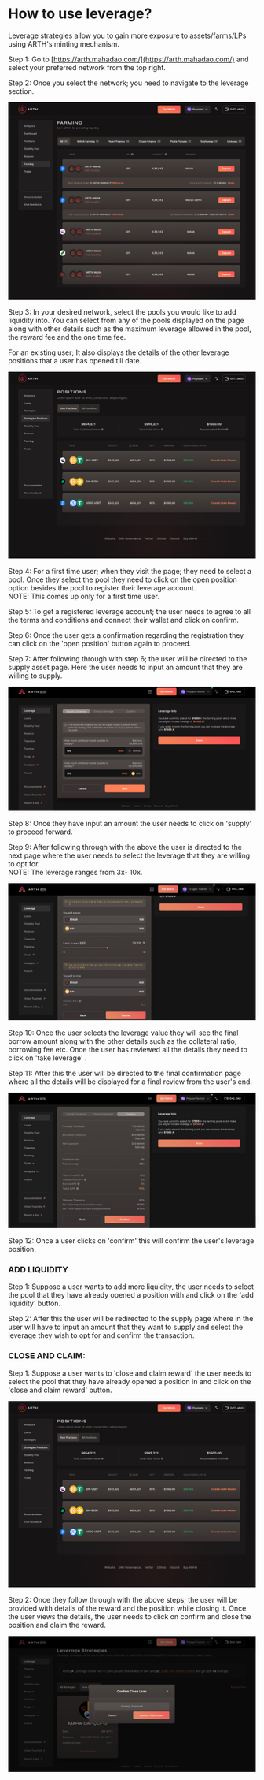 # How to use leverage?

Leverage strategies allow you to gain more exposure to assets/farms/LPs using ARTH's minting mechanism.&#x20;

Step 1: Go to [https://arth.mahadao.com/](https://arth.mahadao.com/) and select your preferred network from the top right.

Step 2: Once you select the network; you need to navigate to the leverage section.&#x20;

![Leverage home page](../../.gitbook/assets/1.jpg)



Step 3: In your desired network, select the pools you would like to add liquidity into. You can select from any of the pools displayed on the page along with other details such as the maximum leverage allowed in the pool, the reward fee and the one time fee.&#x20;

For an existing user; It also displays the details of the other leverage positions that a user has opened till date.&#x20;

![Positions opened by users earlier. ](<../../.gitbook/assets/Strategies Positions - your position.jpg>)

Step 4: For a first time user; when they visit the page; they need to select a pool. Once they select the pool they need to click on the open position option besides the pool to register their leverage account. \
NOTE: This comes up only for a first time user.&#x20;

Step 5: To get a registered leverage account; the user needs to agree to all the terms and conditions and connect their wallet and click on confirm.&#x20;

Step 6: Once the user gets a confirmation regarding the registration they can click on the 'open position' button again to proceed.&#x20;

Step 7: After following through with step 6; the user will be directed to the supply asset page. Here the user needs to input an amount that they are willing to supply.&#x20;

![The user needs to input an amount into the pool that they wish to supply. ](../../.gitbook/assets/1.png)



Step 8: Once they have input an amount the user needs to click on 'supply' to proceed forward.&#x20;

Step 9: After following through with the above the user is directed to the next page where the user needs to select the leverage that they are willing to opt for. \
NOTE: The leverage ranges from 3x- 10x.&#x20;

![The user needs to select the leverage that they want to opt for.](../../.gitbook/assets/2.png)



Step 10: Once the user selects the leverage value they will see the final borrow amount along with the other details such as the collateral ratio, borrowing fee etc. Once the user has reviewed all the details they need to click on 'take leverage' .&#x20;

Step 11: After this the user will be directed to the final confirmation page where all the details will be displayed for a final review from the user's end.&#x20;

![The user needs to confirm the details of the transaction in the final stage. ](../../.gitbook/assets/3.png)



Step 12: Once a user clicks on 'confirm' this will confirm the user's leverage position.&#x20;

### ADD LIQUIDITY

Step 1: Suppose a user wants to add more liquidity, the user needs to select the pool that they have already opened a position with and click on the 'add liquidity' button.&#x20;

Step 2: After this the user will be redirected to the supply page where in the user will have to input an amount that they want to supply and select the leverage they wish to opt for and confirm the transaction.&#x20;

### CLOSE AND CLAIM:&#x20;

Step 1: Suppose a user wants to 'close and claim reward' the user needs to select the pool that they have already opened a position in and click on the 'close and claim reward' button.&#x20;

![The user can view the pools they have invested in and click on the 'close' option.](<../../.gitbook/assets/Strategies Positions - your position (1).jpg>)



Step 2: Once they follow through with the above steps; the user will be provided with details of the reward and the position while closing it. Once the user views the details, the user needs to click on confirm and close the position and claim the reward.&#x20;

![The 'Confirm close loan' pop up to exit your position](<../../.gitbook/assets/Screenshot 2022-03-28 at 1.59.38 PM.png>)



